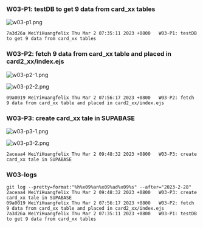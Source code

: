 ### W03-P1: testDB to get 9 data from card_xx tables

![w03-p1.png](https://boadkpezbkrextxfzgiw.supabase.co/storage/v1/object/public/demo-26/md_img/w03-p1.png)
```
7a3d26a WeiYiHuangfelix Thu Mar 2 07:35:11 2023 +0800   W03-P1: testDB to get 9 data from card_xx tables
```

### W03-P2: fetch 9 data from card_xx table and placed in card2_xx/index.ejs

![w03-p2-1.png](https://boadkpezbkrextxfzgiw.supabase.co/storage/v1/object/public/demo-26/md_img/w03-p2-1.png)
 
![w03-p2-2.png](https://boadkpezbkrextxfzgiw.supabase.co/storage/v1/object/public/demo-26/md_img/w03-p2-2.png)
```
09a0019 WeiYiHuangfelix Thu Mar 2 07:56:17 2023 +0800   W03-P2: fetch 9 data from card_xx table and placed in card2_xx/index.ejs
```

### W03-P3: create card_xx tale in SUPABASE

![w03-p3-1.png](https://boadkpezbkrextxfzgiw.supabase.co/storage/v1/object/public/demo-26/md_img/w03-p3-1.png)

![w03-p3-2.png](https://boadkpezbkrextxfzgiw.supabase.co/storage/v1/object/public/demo-26/md_img/w03-p3-2.png)
```
2aceaa4 WeiYiHuangfelix Thu Mar 2 09:48:32 2023 +0800   W03-P3: create card_xx tale in SUPABASE
```

### W03-logs
```
git log --pretty=format:"%h%x09%an%x09%ad%x09%s" --after="2023-2-28"
2aceaa4 WeiYiHuangfelix Thu Mar 2 09:48:32 2023 +0800   W03-P3: create card_xx tale in SUPABASE
09a0019 WeiYiHuangfelix Thu Mar 2 07:56:17 2023 +0800   W03-P2: fetch 9 data from card_xx table and placed in card2_xx/index.ejs
7a3d26a WeiYiHuangfelix Thu Mar 2 07:35:11 2023 +0800   W03-P1: testDB to get 9 data from card_xx tables
```